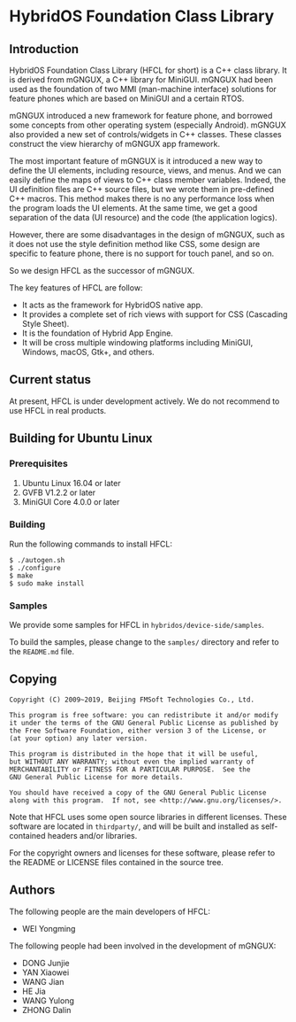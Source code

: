 # HybridOS Foundation Class Library

## Introduction

HybridOS Foundation Class Library (HFCL for short) is a C++ class library.
It is derived from mGNGUX, a C++ library for MiniGUI. mGNGUX had been used
as the foundation of two MMI (man-machine interface) solutions for
feature phones which are based on MiniGUI and a certain RTOS.

mGNGUX introduced a new framework for feature phone, and borrowed some
concepts from other operating system (especially Android). mGNGUX also
provided a new set of controls/widgets in C++ classes. These classes
construct the view hierarchy of mGNGUX app framework.

The most important feature of mGNGUX is it introduced a new way to define
the UI elements, including resource, views, and menus. And we can easily
define the maps of views to C++ class member variables. Indeed, the UI
definition files are C++ source files, but we wrote them in pre-defined C++
macros. This method makes there is no any performance loss when the
program loads the UI elements. At the same time, we get a good separation
of the data (UI resource) and the code (the application logics).

However, there are some disadvantages in the design of mGNGUX, such as
it does not use the style definition method like CSS, some design are
specific to feature phone, there is no support for touch panel, and so on.

So we design HFCL as the successor of mGNGUX.

The key features of HFCL are follow:

* It acts as the framework for HybridOS native app.
* It provides a complete set of rich views with support for CSS
  (Cascading Style Sheet).
* It is the foundation of Hybrid App Engine.
* It will be cross multiple windowing platforms including MiniGUI, Windows, macOS,
  Gtk+, and others.

## Current status

At present, HFCL is under development actively. We do not recommend to use
HFCL in real products.

## Building for Ubuntu Linux

### Prerequisites

1. Ubuntu Linux 16.04 or later
1. GVFB V1.2.2 or later
1. MiniGUI Core 4.0.0 or later

### Building

Run the following commands to install HFCL:

    $ ./autogen.sh
    $ ./configure
    $ make
    $ sudo make install

### Samples

We provide some samples for HFCL in `hybridos/device-side/samples`.

To build the samples, please change to the `samples/` directory and
refer to the `README.md` file.

## Copying

    Copyright (C) 2009~2019, Beijing FMSoft Technologies Co., Ltd.

    This program is free software: you can redistribute it and/or modify
    it under the terms of the GNU General Public License as published by
    the Free Software Foundation, either version 3 of the License, or
    (at your option) any later version.

    This program is distributed in the hope that it will be useful,
    but WITHOUT ANY WARRANTY; without even the implied warranty of
    MERCHANTABILITY or FITNESS FOR A PARTICULAR PURPOSE.  See the
    GNU General Public License for more details.

    You should have received a copy of the GNU General Public License
    along with this program.  If not, see <http://www.gnu.org/licenses/>.

Note that HFCL uses some open source libraries in different licenses.
These software are located in `thirdparty/`, and will be built and
installed as self-contained headers and/or libraries.

For the copyright owners and licenses for these software, please refer to
the README or LICENSE files contained in the source tree.

## Authors

The following people are the main developers of HFCL:

* WEI Yongming

The following people had been involved in the development of mGNGUX:

* DONG Junjie
* YAN Xiaowei
* WANG Jian
* HE Jia
* WANG Yulong
* ZHONG Dalin
